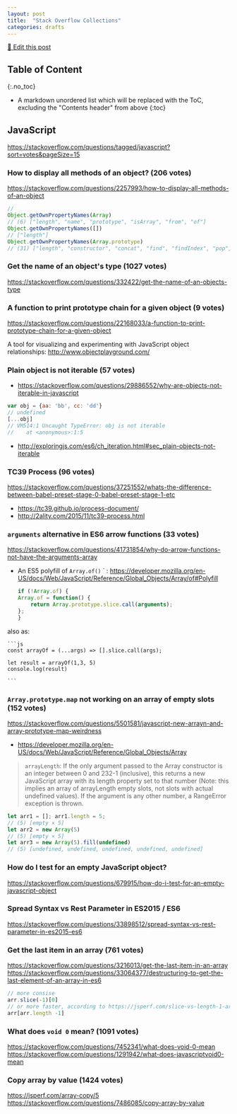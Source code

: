 ```yaml
---
layout: post
title:  "Stack Overflow Collections"
categories: drafts
---
```



[📝 Edit this post](https://github.com/jizusun/jizusun.github.io/edit/master/_posts/2018-10-24-stackoverflow-collections.md)

## Table of Content
{:.no_toc}

* A markdown unordered list which will be replaced with the ToC, excluding the "Contents header" from above
{:toc}



## JavaScript

<https://stackoverflow.com/questions/tagged/javascript?sort=votes&pageSize=15>

### How to display all methods of an object? (206 votes)

<https://stackoverflow.com/questions/2257993/how-to-display-all-methods-of-an-object>

```js
// 
Object.getOwnPropertyNames(Array)
// (6) ["length", "name", "prototype", "isArray", "from", "of"]
Object.getOwnPropertyNames([])
// ["length"]
Object.getOwnPropertyNames(Array.prototype)
// (31) ["length", "constructor", "concat", "find", "findIndex", "pop", "push", "shift", "unshift", "slice", "splice", "includes", "indexOf", "keys", "entries", "forEach", "filter", "map", "every", "some", "reduce", "reduceRight", "toString", "toLocaleString", "join", "reverse", "sort", "lastIndexOf", "copyWithin", "fill", "values"]
```

### Get the name of an object's type (1027 votes)

<https://stackoverflow.com/questions/332422/get-the-name-of-an-objects-type>

### A function to print prototype chain for a given object (9 votes)

<https://stackoverflow.com/questions/22168033/a-function-to-print-prototype-chain-for-a-given-object>

A tool for visualizing and experimenting with JavaScript object relationships: <http://www.objectplayground.com/>


### Plain object is not iterable (57 votes)
- <https://stackoverflow.com/questions/29886552/why-are-objects-not-iterable-in-javascript>

```js
var obj = {aa: 'bb', cc: 'dd'}
// undefined
[...obj]
// VM514:1 Uncaught TypeError: obj is not iterable
//    at <anonymous>:1:5
```

- <http://exploringjs.com/es6/ch_iteration.html#sec_plain-objects-not-iterable>


### TC39 Process (96 votes)

<https://stackoverflow.com/questions/37251552/whats-the-difference-between-babel-preset-stage-0-babel-preset-stage-1-etc>
- <https://tc39.github.io/process-document/>
- <http://2ality.com/2015/11/tc39-process.html>



### `arguments` alternative in ES6 arrow functions (33 votes)

<https://stackoverflow.com/questions/41731854/why-do-arrow-functions-not-have-the-arguments-array>

- An ES5 polyfill of `Array.of()`
` : <https://developer.mozilla.org/en-US/docs/Web/JavaScript/Reference/Global_Objects/Array/of#Polyfill>

    ```js
    if (!Array.of) {
    Array.of = function() {
        return Array.prototype.slice.call(arguments);
    };
    }
    ```
also as:

    ```js
    const arrayOf = (...args) => [].slice.call(args);

    let result = arrayOf(1,3, 5)
    console.log(result)

    ```

### `Array.prototype.map` not working on an array of empty slots (152 votes)

<https://stackoverflow.com/questions/5501581/javascript-new-arrayn-and-array-prototype-map-weirdness>

- <https://developer.mozilla.org/en-US/docs/Web/JavaScript/Reference/Global_Objects/Array>

> `arrayLength`: If the only argument passed to the Array constructor is an integer between 0 and 232-1 (inclusive), this returns a new JavaScript array with its length property set to that number (Note: this implies an array of arrayLength empty slots, not slots with actual undefined values). If the argument is any other number, a RangeError exception is thrown.

```js
let arr1 = []; arr1.length = 5;
// (5) [empty × 5]
let arr2 = new Array(5)
// (5) [empty × 5]
let arr3 = new Array(5).fill(undefined)
// (5) [undefined, undefined, undefined, undefined, undefined]

```


### How do I test for an empty JavaScript object?

<https://stackoverflow.com/questions/679915/how-do-i-test-for-an-empty-javascript-object>


### Spread Syntax vs Rest Parameter in ES2015 / ES6

<https://stackoverflow.com/questions/33898512/spread-syntax-vs-rest-parameter-in-es2015-es6>



### Get the last item in an array (761 votes)

<https://stackoverflow.com/questions/3216013/get-the-last-item-in-an-array>
<https://stackoverflow.com/questions/33064377/destructuring-to-get-the-last-element-of-an-array-in-es6>

```js
// more consise
arr.slice(-1)[0] 
// or more faster, according to https://jsperf.com/slice-vs-length-1-arr
arr[arr.length -1]
```

### What does `void 0` mean? (1091 votes)
<https://stackoverflow.com/questions/7452341/what-does-void-0-mean>
<https://stackoverflow.com/questions/1291942/what-does-javascriptvoid0-mean>


### Copy array by value (1424 votes)

<https://jsperf.com/array-copy/5>
<https://stackoverflow.com/questions/7486085/copy-array-by-value>